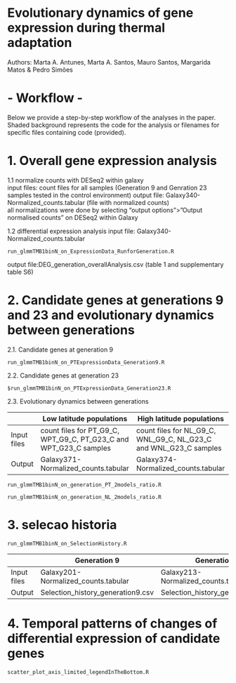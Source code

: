 # Evolutionary dynamics of gene expression during thermal adaptation
Authors: Marta A. Antunes, Marta A. Santos, Mauro Santos, Margarida Matos & Pedro Simões

# - Workflow -
Below we provide a step-by-step workflow of the analyses in the paper. Shaded background represents the code for the analysis or filenames for specific files containing code (provided).

# 1. Overall gene expression analysis
1.1 normalize counts with DESeq2 within galaxy  
input files: count files for all samples (Generation 9 and Genration 23 samples tested in the control environment)
output file: Galaxy340-Normalized_counts.tabular (file with normalized counts)  
all normalizations were done by selecting “output options”>”Output normalised counts” on DESeq2 within Galaxy

1.2 differential expression analysis
input file: Galaxy340-Normalized_counts.tabular
```
run_glmmTMB1binN_on_ExpressionData_RunforGeneration.R
```
output file:DEG_generation_overallAnalysis.csv (table 1 and supplementary table S6)

# 2. Candidate genes at generations 9 and 23 and evolutionary dynamics between generations
2.1. Candidate genes at generation 9
```
run_glmmTMB1binN_on_PTExpressionData_Generation9.R
```

2.2. Candidate genes at generation 23
```
$run_glmmTMB1binN_on_PTExpressionData_Generation23.R
```

2.3. Evolutionary dynamics between generations

|                                | Low latitude populations        | High latitude populations       |
|--------------------------------|---------------------------------|---------------------------------|
|Input files	                 |count files for PT_G9_C, WPT_G9_C, PT_G23_C and WPT_G23_C samples	|count files for NL_G9_C, WNL_G9_C, NL_G23_C and WNL_G23_C samples|
|Output                          |	Galaxy371-Normalized_counts.tabular	|Galaxy374-Normalized_counts.tabular|

```
run_glmmTMB1binN_on_generation_PT_2models_ratio.R
```

```
run_glmmTMB1binN_on_generation_NL_2models_ratio.R 
```

# 3. selecao historia

```
run_glmmTMB1binN_on_SelectionHistory.R
```

|                                | Generation 9       | Generation 23     |
|--------------------------------|---------------------------------|---------------------------------|
|Input files	                 |Galaxy201-Normalized_counts.tabular	|Galaxy213-Normalized_counts.tabular|
|Output                          |	Selection_history_generation9.csv	|Selection_history_generation23.csv|

# 4. Temporal patterns of changes of differential expression of candidate genes

```
scatter_plot_axis_limited_legendInTheBottom.R
```

